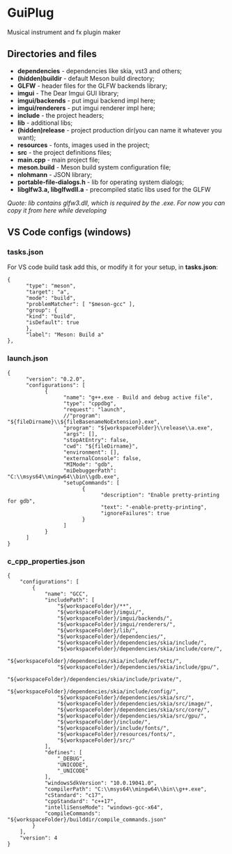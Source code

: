 # GuiPlug

Musical instrument and fx plugin maker

## Directories and files

- **dependencies** - dependencies like skia, vst3 and others;
- **(hidden)buildir** - default Meson build directory;
- **GLFW** - header files for the GLFW backends library;
- **imgui** - The Dear Imgui GUI library;
- **imgui/backends** - put imgui backend impl here;
- **imgui/renderers** - put imgui renderer impl here;
- **include** - the project headers;
- **lib** - additional libs;
- **(hidden)release** - project production dir(you can name it whatever you want);
- **resources** - fonts, images used in the project;
- **src** - the project definitions files;
- **main.cpp** - main project file;
- **meson.build** - Meson build system configuration file;
- **nlohmann** - JSON library;
- **portable-file-dialogs.h** - lib for operating system dialogs;
- **libglfw3.a, libglfwdll.a** - precompiled static libs used for the GLFW

_Quote: lib contains glfw3.dll, which is required by the .exe. For now you can copy it from here while developing_

## VS Code configs (windows)

### tasks.json

For VS code build task add this, or modify it for your setup, in **tasks.json**:

```
{
      "type": "meson",
      "target": "a",
      "mode": "build",
      "problemMatcher": [ "$meson-gcc" ],
      "group": {
      "kind": "build",
      "isDefault": true
      },
      "label": "Meson: Build a"
},
```

### launch.json

```
{
      "version": "0.2.0",
      "configurations": [
            {
                  "name": "g++.exe - Build and debug active file",
                  "type": "cppdbg",
                  "request": "launch",
                  //"program": "${fileDirname}\\${fileBasenameNoExtension}.exe",
                  "program": "${workspaceFolder}\\release\\a.exe",
                  "args": [],
                  "stopAtEntry": false,
                  "cwd": "${fileDirname}",
                  "environment": [],
                  "externalConsole": false,
                  "MIMode": "gdb",
                  "miDebuggerPath": "C:\\msys64\\mingw64\\bin\\gdb.exe",
                  "setupCommands": [
                        {
                              "description": "Enable pretty-printing for gdb",
                              "text": "-enable-pretty-printing",
                              "ignoreFailures": true
                        }
                  ]
            }
      ]
}
```

### c_cpp_properties.json

```
{
    "configurations": [
        {
            "name": "GCC",
            "includePath": [
                "${workspaceFolder}/**",
                "${workspaceFolder}/imgui/",
                "${workspaceFolder}/imgui/backends/",
                "${workspaceFolder}/imgui/renderers/",
                "${workspaceFolder}/lib/",
                "${workspaceFolder}/dependencies/",
                "${workspaceFolder}/dependencies/skia/include/",
                "${workspaceFolder}/dependencies/skia/include/core/",
                "${workspaceFolder}/dependencies/skia/include/effects/",
                "${workspaceFolder}/dependencies/skia/include/gpu/",
                "${workspaceFolder}/dependencies/skia/include/private/",
                "${workspaceFolder}/dependencies/skia/include/config/",
                "${workspaceFolder}/dependencies/skia/src/",
                "${workspaceFolder}/dependencies/skia/src/image/",
                "${workspaceFolder}/dependencies/skia/src/core/",
                "${workspaceFolder}/dependencies/skia/src/gpu/",
                "${workspaceFolder}/include/",
                "${workspaceFolder}/include/fonts/",
                "${workspaceFolder}/resources/fonts/",
                "${workspaceFolder}/src/"
            ],
            "defines": [
                "_DEBUG",
                "UNICODE",
                "_UNICODE"
            ],
            "windowsSdkVersion": "10.0.19041.0",
            "compilerPath": "C:\\msys64\\mingw64\\bin\\g++.exe",
            "cStandard": "c17",
            "cppStandard": "c++17",
            "intelliSenseMode": "windows-gcc-x64",
            "compileCommands": "${workspaceFolder}/builddir/compile_commands.json"
        }
    ],
    "version": 4
}
```
